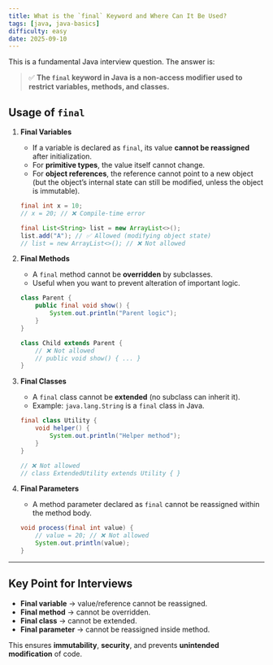 ```yaml
---
title: What is the `final` Keyword and Where Can It Be Used?
tags: [java, java-basics]
difficulty: easy
date: 2025-09-10
---
```


This is a fundamental Java interview question. The answer is:

> ✅ **The `final` keyword in Java is a non-access modifier used to restrict variables, methods, and classes.**

## Usage of `final`

1. **Final Variables**  
   - If a variable is declared as `final`, its value **cannot be reassigned** after initialization.  
   - For **primitive types**, the value itself cannot change.  
   - For **object references**, the reference cannot point to a new object (but the object’s internal state can still be modified, unless the object is immutable).

   ```java
   final int x = 10;
   // x = 20; // ❌ Compile-time error

   final List<String> list = new ArrayList<>();
   list.add("A"); // ✅ Allowed (modifying object state)
   // list = new ArrayList<>(); // ❌ Not allowed
   ```

2. **Final Methods**  
   - A `final` method cannot be **overridden** by subclasses.  
   - Useful when you want to prevent alteration of important logic.  

   ```java
   class Parent {
       public final void show() {
           System.out.println("Parent logic");
       }
   }

   class Child extends Parent {
       // ❌ Not allowed
       // public void show() { ... }
   }
   ```

3. **Final Classes**  
   - A `final` class cannot be **extended** (no subclass can inherit it).  
   - Example: `java.lang.String` is a `final` class in Java.

   ```java
   final class Utility {
       void helper() {
           System.out.println("Helper method");
       }
   }

   // ❌ Not allowed
   // class ExtendedUtility extends Utility { }
   ```

4. **Final Parameters**  
   - A method parameter declared as `final` cannot be reassigned within the method body.  

   ```java
   void process(final int value) {
       // value = 20; // ❌ Not allowed
       System.out.println(value);
   }
   ```

---

## Key Point for Interviews

- **Final variable** → value/reference cannot be reassigned.  
- **Final method** → cannot be overridden.  
- **Final class** → cannot be extended.  
- **Final parameter** → cannot be reassigned inside method.  

This ensures **immutability**, **security**, and prevents **unintended modification** of code.  
